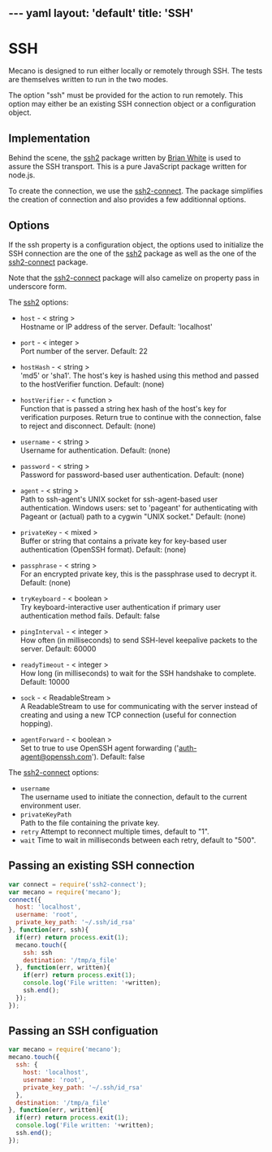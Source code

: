 --- yaml
layout: 'default'
title: 'SSH'
---

# SSH

Mecano is designed to run either locally or remotely through SSH. The tests
are themselves written to run in the two modes.

The option "ssh" must be provided for the action to run remotely. This option
may either be an existing SSH connection object or a configuration object.

## Implementation

Behind the scene, the [ssh2] package written by [Brian White][brian] is used to
assure the SSH transport. This is a pure JavaScript package written for node.js.

To create the connection, we use the [ssh2-connect]. The package simplifies the
creation of connection and also provides a few additionnal options.

## Options

If the ssh property is a configuration object, the options used to initialize
the SSH connection are the one of the [ssh2] package as well as the one of
the [ssh2-connect] package.

Note that the [ssh2-connect] package will also camelize on property pass in
underscore form.

The [ssh2] options:

*   `host` - < string >   
    Hostname or IP address of the server. Default: 'localhost'

*   `port` - < integer >   
    Port number of the server. Default: 22

*   `hostHash` - < string >   
    'md5' or 'sha1'. The host's key is hashed using this method and passed to the hostVerifier function. Default: (none)

*   `hostVerifier` - < function >   
    Function that is passed a string hex hash of the host's key for verification purposes. Return true to continue with the connection, false to reject and disconnect. Default: (none)

*   `username` - < string >   
    Username for authentication. Default: (none)

*   `password` - < string >   
    Password for password-based user authentication. Default: (none)

*   `agent` - < string >   
    Path to ssh-agent's UNIX socket for ssh-agent-based user authentication. Windows users: set to 'pageant' for authenticating with Pageant or (actual) path to a cygwin "UNIX socket." Default: (none)

*   `privateKey` - < mixed >   
    Buffer or string that contains a private key for key-based user authentication (OpenSSH format). Default: (none)

*   `passphrase` - < string >   
    For an encrypted private key, this is the passphrase used to decrypt it. Default: (none)

*   `tryKeyboard` - < boolean >   
    Try keyboard-interactive user authentication if primary user authentication method fails. Default: false

*   `pingInterval` - < integer >   
    How often (in milliseconds) to send SSH-level keepalive packets to the server. Default: 60000

*   `readyTimeout` - < integer >   
    How long (in milliseconds) to wait for the SSH handshake to complete. Default: 10000

*   `sock` - < ReadableStream >   
    A ReadableStream to use for communicating with the server instead of creating and using a new TCP connection (useful for connection hopping).

*   `agentForward` - < boolean >   
    Set to true to use OpenSSH agent forwarding ('auth-agent@openssh.com'). Default: false

The [ssh2-connect] options:

-   `username`   
    The username used to initiate the connection, default to the current
    environment user.
-   `privateKeyPath`   
    Path to the file containing the private key.   
-   `retry`
    Attempt to reconnect multiple times, default to "1".   
-   `wait`
    Time to wait in milliseconds between each retry, default to "500".  

## Passing an existing SSH connection

```js
var connect = require('ssh2-connect');
var mecano = require('mecano');
connect({
  host: 'localhost',
  username: 'root',
  private_key_path: '~/.ssh/id_rsa'
}, function(err, ssh){
  if(err) return process.exit(1);
  mecano.touch({
    ssh: ssh
    destination: '/tmp/a_file'
  }, function(err, written){
    if(err) return process.exit(1);
    console.log('File written: '+written);
    ssh.end();
  });
});
```

## Passing an SSH configuation

```js
var mecano = require('mecano');
mecano.touch({
  ssh: {
    host: 'localhost',
    username: 'root',
    private_key_path: '~/.ssh/id_rsa'
  },
  destination: '/tmp/a_file'
}, function(err, written){
  if(err) return process.exit(1);
  console.log('File written: '+written);
  ssh.end();
});
```

[ssh2-connect]: https://github.com/wdavidw/ssh2-connect
[ssh2]: https://github.com/mscdex/ssh2
[brian]: https://github.com/mscdex

